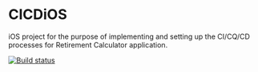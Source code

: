 # CICDiOS
iOS project for the purpose of implementing and setting up the CI/CQ/CD processes for Retirement Calculator application.

[![Build status](https://build.appcenter.ms/v0.1/apps/0bcceb96-8d38-493f-a382-6de0cf9d1bc3/branches/test/badge)](https://appcenter.ms)
